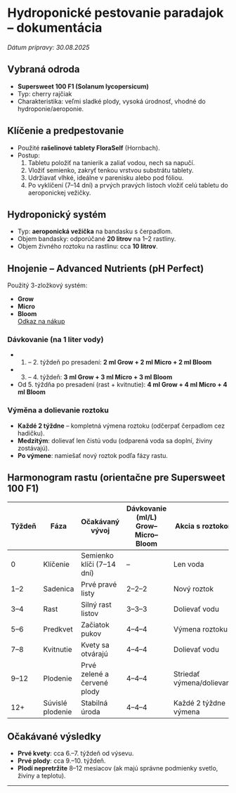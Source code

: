 # Hydroponické pestovanie paradajok – dokumentácia

*Dátum prípravy: 30.08.2025*

## Vybraná odroda
- **Supersweet 100 F1 (Solanum lycopersicum)**
- Typ: cherry rajčiak
- Charakteristika: veľmi sladké plody, vysoká úrodnosť, vhodné do hydroponie/aeroponie.

## Klíčenie a predpestovanie
- Použité **rašelinové tablety FloraSelf** (Hornbach).
- Postup:
  1. Tabletu položiť na tanierik a zaliať vodou, nech sa napučí.
  2. Vložiť semienko, zakryť tenkou vrstvou substrátu tablety.
  3. Udržiavať vlhké, ideálne v parenisku alebo pod fóliou.
  4. Po vyklíčení (7–14 dní) a prvých pravých listoch vložiť celú tabletu do aeroponickej vežičky.

## Hydroponický systém
- Typ: **aeroponická vežička** na bandasku s čerpadlom.
- Objem bandasky: odporúčané **20 litrov** na 1–2 rastliny.
- Objem živného roztoku na rastlinu: cca **10 litrov**.

## Hnojenie – Advanced Nutrients (pH Perfect)
Použitý 3-zložkový systém:
- **Grow**
- **Micro**
- **Bloom**  
[Odkaz na nákup](https://www.biogrowshop.sk/grow-micro-bloom-advanced-nutrients/)

### Dávkovanie (na 1 liter vody)
- 1. – 2. týždeň po presadení: **2 ml Grow + 2 ml Micro + 2 ml Bloom**
- 3. – 4. týždeň: **3 ml Grow + 3 ml Micro + 3 ml Bloom**
- Od 5. týždňa po presadení (rast + kvitnutie): **4 ml Grow + 4 ml Micro + 4 ml Bloom**

### Výměna a dolievanie roztoku
- **Každé 2 týždne** – kompletná výmena roztoku (odčerpať čerpadlom cez hadičku).  
- **Medzitým**: dolievať len čistú vodu (odparená voda sa doplní, živiny zostávajú).  
- **Po výmene**: namiešať nový roztok podľa fázy rastu.  

## Harmonogram rastu (orientačne pre Supersweet 100 F1)
| Týždeň | Fáza             | Očakávaný vývoj            | Dávkovanie (ml/L) Grow–Micro–Bloom | Akcia s roztokom |
|--------|------------------|-----------------------------|------------------------------------|-----------------|
| 0      | Klíčenie         | Semienko klíči (7–14 dní)  | –                                  | Len voda        |
| 1–2    | Sadenica         | Prvé pravé listy           | 2–2–2                              | Nový roztok     |
| 3–4    | Rast             | Silný rast listov          | 3–3–3                              | Dolievať vodu   |
| 5–6    | Predkvet         | Začiatok pukov             | 4–4–4                              | Výmena roztoku  |
| 7–8    | Kvitnutie        | Kvety sa otvárajú          | 4–4–4                              | Dolievať vodu   |
| 9–12   | Plodenie         | Prvé zelené a červené plody| 4–4–4                              | Striedať výmena/dolievanie |
| 12+    | Súvislé plodenie | Stabilná úroda             | 4–4–4                              | Každé 2 týždne výmena |

## Očakávané výsledky
- **Prvé kvety**: cca 6.–7. týždeň od výsevu.  
- **Prvé plody**: cca 9.–10. týždeň.  
- **Plodí nepretržite** 8–12 mesiacov (ak majú správne podmienky svetlo, živiny a teplotu).

---
